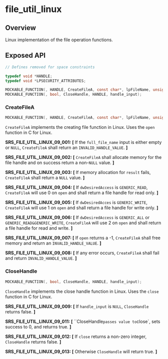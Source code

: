 # file_util_linux

## Overview

Linux implementation of the file operation functions.

## Exposed API 

```c
// Defines removed for space constraints

typedef void *HANDLE;
typedef void *LPSECURITY_ATTRIBUTES;

MOCKABLE_FUNCTION(, HANDLE, CreateFileA, const char*, lpFileName, unsigned long, dwDesiredAccess, unsigned long, dwShareMode, LPSECURITY_ATTRIBUTES, lpSecurityAttributes, unsigned long, dwCreationDisposition, unsigned long, dwFlagsAndAttributes, HANDLE, hTemplateFile);
MOCKABLE_FUNCTION(, bool, CloseHandle, HANDLE, handle_input);
```

### CreateFileA

```c
MOCKABLE_FUNCTION(, HANDLE, CreateFileA, const char*, lpFileName, unsigned long, dwDesiredAccess, unsigned long, dwShareMode, LPSECURITY_ATTRIBUTES, lpSecurityAttributes, unsigned long, dwCreationDisposition, unsigned long, dwFlagsAndAttributes, HANDLE, hTemplateFile);
```

`CreateFileA` implements the creating file function in Linux. Uses the `open` function in C for Linux.

**SRS_FILE_UTIL_LINUX_09_001: [** If the `full_file_name` input is either empty or `NULL`, `CreateFileA` shall return an `INVALID_HANDLE_VALUE`. **]**

**SRS_FILE_UTIL_LINUX_09_002: [** `CreateFileA` shall allocate memory for the file handle and on success return a non-`NULL` value.  **]**

**SRS_FILE_UTIL_LINUX_09_003: [** If memory allocation for `result` fails, `CreateFileA` shall return a `NULL` value. **]**

**SRS_FILE_UTIL_LINUX_09_004: [** If `dwDesiredAccess` is `GENERIC_READ`, `CreateFileA` will use 0 on `open` and shall return a file handle for read only.  **]**

**SRS_FILE_UTIL_LINUX_09_005: [** If `dwDesiredAcces` is `GENERIC_WRITE`, `CreateFileA` will use 1 on `open` and shall return a file handle for write only.  **]**

**SRS_FILE_UTIL_LINUX_09_006: [** If `dwDesiredAccess` is `GENERIC_ALL` or `GENERIC_READ&GENERIC_WRITE`, `CreateFileA` will use 2 on `open` and shall return a file handle for read and write.  **]**

**SRS_FILE_UTIL_LINUX_09_007: [** If `open` returns a -1, `CreateFileA` shall free memory and return an `INVALID_HANDLE_VALUE`.  **]**

**SRS_FILE_UTIL_LINUX_09_008: [** If any error occurs, `CreateFileA` shall fail and return `INVALID_HANDLE_VALUE`.  **]**


### CloseHandle

```c
MOCKABLE_FUNCTION(, bool, CloseHandle, HANDLE, handle_input);
```

`CloseHandle` implements the close handle function in Linux. Uses the `close` function in C for Linux.

**SRS_FILE_UTIL_LINUX_09_009: [** If `handle_input` is `NULL`, `CloseHandle` returns false.  **]**

**SRS_FILE_UTIL_LINUX_09_011: [** ``CloseHandle` passes value to `close`, sets success to 0, and returns true.  **]**

**SRS_FILE_UTIL_LINUX_09_012: [** If `close` returns a non-zero integer, `CloseHandle` returns false.  **]**

**SRS_FILE_UTIL_LINUX_09_013: [** Otherwise `CloseHandle` will return true.  **]**




